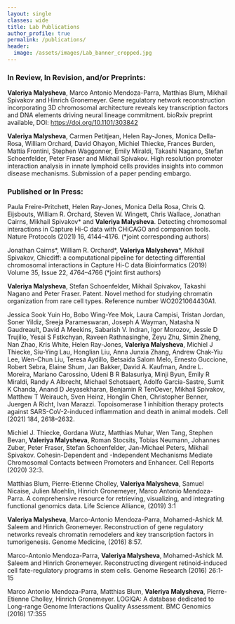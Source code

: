 ```yaml
---
layout: single
classes: wide
title: Lab Publications
author_profile: true
permalink: /publications/
header:
  image: /assets/images/Lab_banner_cropped.jpg
---
```


### In Review, In Revision, and/or Preprints:

**Valeriya Malysheva**, Marco Antonio Mendoza-Parra, Matthias Blum, Mikhail Spivakov and Hinrich Gronemeyer. Gene regulatory network reconstruction incorporating 3D chromosomal architecture reveals key transcription factors and DNA elements driving neural lineage commitment.
bioRxiv preprint available, DOI: https://doi.org/10.1101/303842

**Valeriya Malysheva**, Carmen Petitjean, Helen Ray-Jones, Monica Della-Rosa, William Orchard, David Ohayon, Michiel Thiecke, Frances Burden, Mattia Frontini, Stephen Waggonner, Emily Miraldi, Takashi Nagano, Stefan Schoenfelder, Peter Fraser and Mikhail Spivakov. High resolution promoter interaction analysis in innate lymphoid cells provides insights into common disease mechanisms.
Submission of a paper pending embargo.


### Published or In Press:

Paula Freire-Pritchett, Helen Ray-Jones, Monica Della Rosa, Chris Q. Eijsbouts, William R. Orchard, Steven W. Wingett, Chris Wallace, Jonathan Cairns, Mikhail Spivakov* and **Valeriya Malysheva**. Detecting chromosomal interactions in Capture Hi-C data with CHiCAGO and companion tools. 
Nature Protocols (2021) 16, 4144–4176. (*joint corresponding authors)

Jonathan Cairns*, William R. Orchard*, **Valeriya Malysheva***, Mikhail Spivakov, Chicdiff: a computational pipeline for detecting differential chromosomal interactions in Capture Hi-C data
Bioinformatics (2019) Volume 35, Issue 22, 4764–4766 (*joint first authors)

**Valeriya Malysheva**, Stefan Schoenfelder, Mikhail Spivakov, Takashi Nagano and Peter Fraser. Patent. Novel method for studying chromatin organization from rare cell types. Reference number WO2021064430A1.

Jessica Sook Yuin Ho, Bobo Wing-Yee Mok, Laura Campisi, Tristan Jordan, Soner Yildiz, Sreeja Parameswaran, Joseph A Wayman, Natasha N Gaudreault, David A Meekins, Sabarish V. Indran, Igor Morozov, Jessie D Trujillo, Yesai S Fstkchyan, Raveen Rathnasinghe, Zeyu Zhu, Simin Zheng, Nan Zhao, Kris White, Helen Ray-Jones, **Valeriya Malysheva**, Michiel J Thiecke, Siu-Ying Lau, Honglian Liu, Anna Junxia Zhang, Andrew Chak-Yiu Lee, Wen-Chun Liu, Teresa Aydillo, Betsaida Salom Melo, Ernesto Guccione, Robert Sebra, Elaine Shum, Jan Bakker, David A. Kaufman, Andre L. Moreira, Mariano Carossino, Udeni B R Balasuriya, Minji Byun, Emily R Miraldi, Randy A Albrecht, Michael Schotsaert, Adolfo Garcia-Sastre, Sumit K Chanda, Anand D Jeyasekharan, Benjamin R TenOever, Mikhail Spivakov, Matthew T Weirauch, Sven Heinz, Honglin Chen, Christopher Benner, Juergen A Richt, Ivan Marazzi. Topoisomerase 1 inhibition therapy protects against SARS-CoV-2-induced inflammation and death in animal models.
Cell (2021) 184, 2618–2632.

Michiel J. Thiecke, Gordana Wutz, Matthias Muhar, Wen Tang, Stephen Bevan, **Valeriya Malysheva**, Roman Stocsits, Tobias Neumann, Johannes Zuber, Peter Fraser, Stefan Schoenfelder, Jan-Michael Peters, Mikhail Spivakov. Cohesin-Dependent and -Independent Mechanisms Mediate Chromosomal Contacts between Promoters and Enhancer. 
Cell Reports (2020) 32:3.

Matthias Blum, Pierre-Etienne Cholley, **Valeriya Malysheva**, Samuel Nicaise, Julien Moehlin, Hinrich Gronemeyer, Marco Antonio Mendoza-Parra. A comprehensive resource for retrieving, visualizing, and integrating functional genomics data. 
Life Science Alliance, (2019) 3:1 

**Valeriya Malysheva**, Marco-Antonio Mendoza-Parra, Mohamed-Ashick M. Saleem and Hinrich Gronemeyer. Reconstruction of gene regulatory networks reveals chromatin remodelers and key transcription factors in tumorigenesis. 
Genome Medicine, (2016) 8:57.

Marco-Antonio Mendoza-Parra, **Valeriya Malysheva**, Mohamed-Ashick M. Saleem and Hinrich Gronemeyer. Reconstructing divergent retinoid-induced cell fate-regulatory programs in stem cells. 
Genome Research (2016) 26:1-15

Marco Antonio Mendoza-Parra, Matthias Blum, **Valeriya Malysheva**, Pierre-Etienne Cholley, Hinrich Gronemeyer. LOGIQA: A database dedicated to Long-range Genome Interactions Quality Assessment. 
BMC Genomics (2016) 17:355

